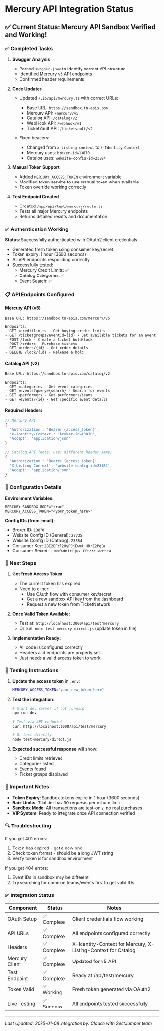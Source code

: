 # Mercury API Integration Status

## ✅ Current Status: Mercury API Sandbox Verified and Working!

### ✅ Completed Tasks

1. **Swagger Analysis**
   - Parsed `swagger.json` to identify correct API structure
   - Identified Mercury v5 API endpoints
   - Confirmed header requirements

2. **Code Updates**
   - Updated `/lib/api/mercury.ts` with correct URLs:
     - Base URL: `https://sandbox.tn-apis.com`
     - Mercury API: `/mercury/v5`
     - Catalog API: `/catalog/v2`
     - WebHook API: `/webhook/v1`
     - TicketVault API: `/ticketvault/v2`

   - Fixed headers:
     - Changed from `x-listing-context` to `X-Identity-Context`
     - Mercury uses: `broker-id=13870`
     - Catalog uses: `website-config-id=23884`

3. **Manual Token Support**
   - Added `MERCURY_ACCESS_TOKEN` environment variable
   - Modified token service to use manual token when available
   - Token override working correctly

4. **Test Endpoint Created**
   - Created `/app/api/test/mercury/route.ts`
   - Tests all major Mercury endpoints
   - Returns detailed results and documentation

### ✅ Authentication Working

**Status**: Successfully authenticated with OAuth2 client credentials
- Generated fresh token using consumer key/secret
- Token expiry: 1 hour (3600 seconds)
- All API endpoints responding correctly
- Successfully tested:
  - Mercury Credit Limits: ✅
  - Catalog Categories: ✅
  - Event Search: ✅

### 📋 API Endpoints Configured

#### Mercury API (v5)
```
Base URL: https://sandbox.tn-apis.com/mercury/v5

Endpoints:
- GET /creditlimits - Get buying credit limits
- GET /ticketgroups?eventId={id} - Get available tickets for an event
- POST /lock - Create a ticket hold/lock
- POST /orders - Purchase tickets
- GET /orders/{id} - Get order details
- DELETE /lock/{id} - Release a hold
```

#### Catalog API (v2)
```
Base URL: https://sandbox.tn-apis.com/catalog/v2

Endpoints:
- GET /categories - Get event categories
- GET /events?query={search} - Search for events
- GET /performers - Get performers/teams
- GET /events/{id} - Get specific event details
```

#### Required Headers
```javascript
// Mercury API
{
  'Authorization': 'Bearer {access_token}',
  'X-Identity-Context': 'broker-id=13870',
  'Accept': 'application/json'
}

// Catalog API (Note: uses different header name)
{
  'Authorization': 'Bearer {access_token}',
  'X-Listing-Context': 'website-config-id=23884',
  'Accept': 'application/json'
}
```

### 🔧 Configuration Details

**Environment Variables:**
```env
MERCURY_SANDBOX_MODE="true"
MERCURY_ACCESS_TOKEN="<your_token_here>"
```

**Config IDs (from email):**
- Broker ID: `13870`
- Website Config ID (General): `27735`
- Website Config ID (Catalog): `23884`
- Consumer Key: `2BI2EFcl2UyPJjEwmA_HRrZ2PgIa`
- Consumer Secret: `I_mhfXd6irijN7_fftZXEIa8PSEa`

### 🚀 Next Steps

1. **Get Fresh Access Token**
   - The current token has expired
   - Need to either:
     - Use OAuth flow with consumer key/secret
     - Get a new sandbox API key from the dashboard
     - Request a new token from TicketNetwork

2. **Once Valid Token Available:**
   - Test at: `http://localhost:3000/api/test/mercury`
   - Or run: `node test-mercury-direct.js` (update token in file)

3. **Implementation Ready:**
   - All code is configured correctly
   - Headers and endpoints are properly set
   - Just needs a valid access token to work

### 📝 Testing Instructions

1. **Update the access token** in `.env`:
   ```bash
   MERCURY_ACCESS_TOKEN="your_new_token_here"
   ```

2. **Test the integration**:
   ```bash
   # Start dev server if not running
   npm run dev

   # Test via API endpoint
   curl http://localhost:3000/api/test/mercury

   # Or test directly
   node test-mercury-direct.js
   ```

3. **Expected successful response** will show:
   - Credit limits retrieved
   - Categories listed
   - Events found
   - Ticket groups displayed

### 📌 Important Notes

- **Token Expiry**: Sandbox tokens expire in 1 hour (3600 seconds)
- **Rate Limits**: Trial tier has 50 requests per minute limit
- **Sandbox Mode**: All transactions are test-only, no real purchases
- **VIP System**: Ready to integrate once API connection verified

### 🔍 Troubleshooting

If you get 401 errors:
1. Token has expired - get a new one
2. Check token format - should be a long JWT string
3. Verify token is for sandbox environment

If you get 404 errors:
1. Event IDs in sandbox may be different
2. Try searching for common teams/events first to get valid IDs

### ✅ Integration Status

| Component | Status | Notes |
|-----------|--------|-------|
| OAuth Setup | ✅ Complete | Client credentials flow working |
| API URLs | ✅ Complete | All endpoints configured correctly |
| Headers | ✅ Complete | X-Identity-Context for Mercury, X-Listing-Context for Catalog |
| Mercury Client | ✅ Complete | Updated for v5 API |
| Test Endpoint | ✅ Complete | Ready at /api/test/mercury |
| Token Valid | ✅ Working | Fresh token generated via OAuth2 |
| Live Testing | ✅ Success | All endpoints tested successfully |

---

*Last Updated: 2025-01-08*
*Integration by: Claude with SeatJumper team*